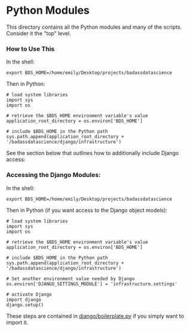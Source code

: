 # Python Modules

This directory contains all the Python modules and many of the scripts. Consider it the "top" level.

### How to Use This

In the shell:
```
export BDS_HOME=/home/emily/Desktop/projects/badassdatascience
```

Then in Python:
```
# load system libraries
import sys
import os

# retrieve the $BDS_HOME environment variable's value
application_root_directory = os.environ['BDS_HOME']

# include $BDS_HOME in the Python path
sys.path.append(application_root_directory + '/badassdatascience/django/infrastructure')
```

See the section below that outlines how to additionally include Django access:

### Accessing the Django Modules:

In the shell:
```
export BDS_HOME=/home/emily/Desktop/projects/badassdatascience
```

Then in Python (if you want access to the Django object models):
```
# load system libraries
import sys
import os

# retrieve the $BDS_HOME environment variable's value
application_root_directory = os.environ['BDS_HOME']

# include $BDS_HOME in the Python path
sys.path.append(application_root_directory + '/badassdatascience/django/infrastructure')

# Set another environment value needed by Django
os.environ['DJANGO_SETTINGS_MODULE'] = 'infrastructure.settings'

# activate Django 
import django
django.setup()
```

These steps are contained in [django/boilerplate.py](django/boilerplate.py) if you simply want to import it.





